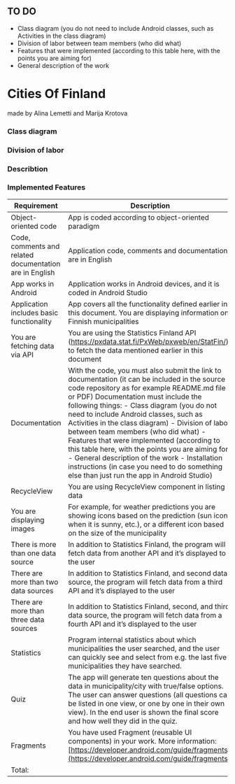## TO DO
- Class diagram (you do not need to include
Android classes, such as Activities in the class
diagram)
- Division of labor between team members (who
did what)
- Features that were implemented (according to
this table here, with the points you are aiming
for)
- General description of the work


# Cities Of Finland
made by Alina Lemetti and Marija Krotova


### Class diagram

### Division of labor

### Describtion

### Implemented Features 
Requirement | Description | Points
 ------------ | ------------- | ------------- 
Object-oriented code | App is coded according to object-oriented paradigm | Mandatory
Code, comments and related documentation are in English | Application code, comments and documentation are in English | Mandatory
App works in Android | Application works in Android devices, and it is coded in Android Studio | Mandatory
Application includes basic functionality | App covers all the functionality defined earlier in this document. You are displaying information on Finnish municipalities | Mandatory
You are fetching data via API | You are using the Statistics Finland API (https://pxdata.stat.fi/PxWeb/pxweb/en/StatFin/) to fetch the data mentioned earlier in this document | Mandatory
Documentation | With the code, you must also submit the link to documentation (it can be included in the source code repository as for example README.md file or PDF) Documentation must include the following things: - Class diagram (you do not need to include Android classes, such as Activities in the class diagram) - Division of labor between team members (who did what)  - Features that were implemented (according to this table here, with the points you are aiming for) - General description of the work - Installation instructions (in case you need to do something else than just run the app in Android Studio) | Mandatory
RecycleView | You are using RecycleView component in listing data | 3
You are displaying images | For example, for weather predictions you are showing icons based on the prediction (sun icon when it is sunny, etc.), or a different icon based on the size of the municipality | 2
There is more than one data source | In addition to Statistics Finland, the program will fetch data from another API and it’s displayed to the user | 3
There are more than two data sources | In addition to Statistics Finland, and second data source, the program will fetch data from a third API and it’s displayed to the user | 2 
There are more than three data sources | In addition to Statistics Finland, second, and third data source, the program will fetch data from a fourth API and it’s displayed to the user | 1
Statistics | Program internal statistics about which municipalities the user searched, and the user can quickly see and select from e.g. the last five municipalities they have searched. | 2
Quiz | The app will generate ten questions about the data in municipality/city with true/false options. The user can answer questions (all questions can be listed in one view, or one by one in their own view). In the end user is shown the final score and how well they did in the quiz. | 4
Fragments | You have used Fragment (reusable UI components) in your work. More information: [https://developer.android.com/guide/fragments](https://developer.android.com/guide/fragments). | 4
Total: | | 21
